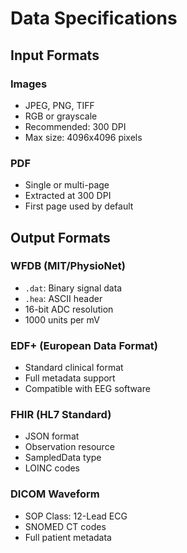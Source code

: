
# Data Specifications

## Input Formats

### Images
- JPEG, PNG, TIFF
- RGB or grayscale
- Recommended: 300 DPI
- Max size: 4096x4096 pixels

### PDF
- Single or multi-page
- Extracted at 300 DPI
- First page used by default

## Output Formats

### WFDB (MIT/PhysioNet)
- `.dat`: Binary signal data
- `.hea`: ASCII header
- 16-bit ADC resolution
- 1000 units per mV

### EDF+ (European Data Format)
- Standard clinical format
- Full metadata support
- Compatible with EEG software

### FHIR (HL7 Standard)
- JSON format
- Observation resource
- SampledData type
- LOINC codes

### DICOM Waveform
- SOP Class: 12-Lead ECG
- SNOMED CT codes
- Full patient metadata
